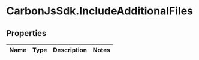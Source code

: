 # CarbonJsSdk.IncludeAdditionalFiles

## Properties

Name | Type | Description | Notes
------------ | ------------- | ------------- | -------------


